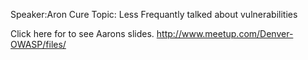 Speaker:Aron Cure Topic: Less Frequantly talked about vulnerabilities

Click here for to see Aarons slides.
<http://www.meetup.com/Denver-OWASP/files/>